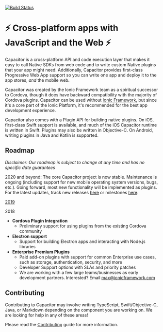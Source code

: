 [![Build Status][circle-badge]][circle-badge-url]

# ⚡️ Cross-platform apps with JavaScript and the Web ⚡️

Capacitor is a cross-platform API and code execution layer that makes it easy to call Native SDKs from web code and to write custom Native plugins that your app might need.  Additionally, Capacitor provides first-class Progressive Web App support so you can write one app and deploy it to the app stores, _and_ the mobile web.

Capacitor was created by the Ionic Framework team as a spiritual successor to Cordova, though it does have backward compatibility with the majority of Cordova plugins. Capacitor can be used without [Ionic Framework](https://ionicframework.com/docs/components), but since it's a core part of the Ionic Platform, it's recommended for the best app development experience.

Capacitor also comes with a Plugin API for building native plugins. On iOS, first-class Swift support is available, and much of the iOS Capacitor runtime is written in Swift. Plugins may also be written in Objective-C. On Android, writing plugins in Java and Kotlin is supported.
 
## Roadmap

_Disclaimer: Our roadmap is subject to change at any time and has no specific date guarantees_

2020 and beyond: The core Capacitor project is now stable. Maintenance is ongoing (including support for new mobile operating system versions, bugs, etc.). Going forward, most new functionality will be implemented as plugins. For the latest updates, track new releases [here](https://github.com/ionic-team/capacitor/releases) or milestones [here](https://github.com/ionic-team/capacitor/milestones).

[2019](https://blog.ionicframework.com/capacitor-in-2019-native-progressive-web-apps-for-all/)

2018

 - __Cordova Plugin Integration__
   - Preliminary support for using plugins from the existing Cordova community
 - __Electron support__
   - Support for building Electron apps and interacting with Node.js libraries
 - __Enterprise Premium Plugins__
   - Paid add-on plugins with support for common Enterprise use cases, such as storage, authentication, security, and more
   - Developer Support options with SLAs and priority patches
   - We are working with a few large teams/businesses as early development partners. Interested? Email [max@ionicframework.com](mailto:max@ionicframework.com)

## Contributing

Contributing to Capacitor may involve writing TypeScript, Swift/Objective-C, Java, or Markdown depending on the component you are working on. We are looking for help in any of these areas!

Please read the [Contributing](.github/CONTRIBUTING.md) guide for more information.

[circle-badge]: https://circleci.com/gh/ionic-team/capacitor.svg?style=shield
[circle-badge-url]: https://circleci.com/gh/ionic-team/capacitor

